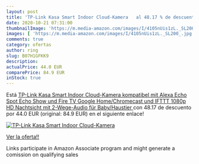 ```yaml
---
layout: post
title: 'TP-Link Kasa Smart Indoor Cloud-Kamera   al 48.17 % de descuento'
date: 2020-10-21 07:31:00
thumbnailImage: 'https://m.media-amazon.com/images/I/4105nUis1zL._SL200_.jpg'
images: [ 'https://m.media-amazon.com/images/I/4105nUis1zL._SL200_.jpg' ]
comments: true
category: ofertas
author: ring
slug: B07H1GFKK9
description:
actualPrice: 44.0 EUR
comparePrice: 84.9 EUR
inStock: true
---
```


Está [TP-Link Kasa Smart Indoor Cloud-Kamera  kompatibel mit Alexa  Echo Spot  Echo Show und Fire TV  Google Home/Chromecast und IFTTT  1080p HD  Nachtsicht mit 2-Wege-Audio für Baby/Haustier ](https://www.amazon.de/dp/B07H1GFKK9/?tag=tolees0ca-21) con 48.17 de descuento por 44.0 EUR (original: 84.9 EUR) en el siguiente enlace!

[![TP-Link Kasa Smart Indoor Cloud-Kamera  ](https://m.media-amazon.com/images/I/4105nUis1zL._SL200_.jpg)](https://www.amazon.de/dp/B07H1GFKK9/?tag=tolees0ca-21)

[Ver la oferta!!](https://www.amazon.de/dp/B07H1GFKK9/?tag=tolees0ca-21)

Links participate in Amazon Associate program and might generate a comission on qualifying sales


